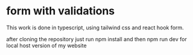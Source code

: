 # form with validations

This work is done in typescript, using tailwind css and react hook form.

after cloning the repository just run npm install and then npm run dev for local host version of my website
